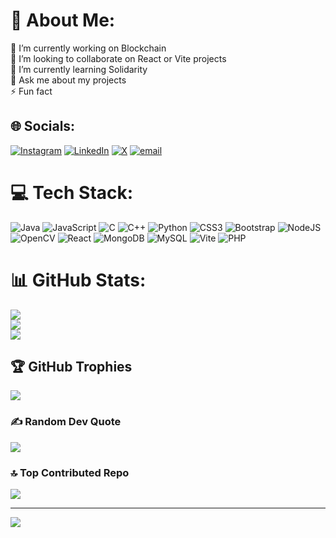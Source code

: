 
# 💫 About Me:
🔭 I’m currently working on Blockchain<br>👯 I’m looking to collaborate on React or Vite projects<br>🌱 I’m currently learning Solidarity<br>💬 Ask me about my projects<br>⚡ Fun fact


## 🌐 Socials:
[![Instagram](https://img.shields.io/badge/Instagram-%23E4405F.svg?logo=Instagram&logoColor=white)](https://instagram.com/_.anish_24._) [![LinkedIn](https://img.shields.io/badge/LinkedIn-%230077B5.svg?logo=linkedin&logoColor=white)](https://linkedin.com/in/anish-gunagi-b3b76b265) [![X](https://img.shields.io/badge/X-black.svg?logo=X&logoColor=white)](https://x.com/gunagi_anish) [![email](https://img.shields.io/badge/Email-D14836?logo=gmail&logoColor=white)](mailto:anishgunagi24@gmail.com) 

# 💻 Tech Stack:
![Java](https://img.shields.io/badge/java-%23ED8B00.svg?style=for-the-badge&logo=openjdk&logoColor=white) ![JavaScript](https://img.shields.io/badge/javascript-%23323330.svg?style=for-the-badge&logo=javascript&logoColor=%23F7DF1E) ![C](https://img.shields.io/badge/c-%2300599C.svg?style=for-the-badge&logo=c&logoColor=white) ![C++](https://img.shields.io/badge/c++-%2300599C.svg?style=for-the-badge&logo=c%2B%2B&logoColor=white) ![Python](https://img.shields.io/badge/python-3670A0?style=for-the-badge&logo=python&logoColor=ffdd54) ![CSS3](https://img.shields.io/badge/css3-%231572B6.svg?style=for-the-badge&logo=css3&logoColor=white) ![Bootstrap](https://img.shields.io/badge/bootstrap-%238511FA.svg?style=for-the-badge&logo=bootstrap&logoColor=white) ![NodeJS](https://img.shields.io/badge/node.js-6DA55F?style=for-the-badge&logo=node.js&logoColor=white) ![OpenCV](https://img.shields.io/badge/opencv-%23white.svg?style=for-the-badge&logo=opencv&logoColor=white) ![React](https://img.shields.io/badge/react-%2320232a.svg?style=for-the-badge&logo=react&logoColor=%2361DAFB) ![MongoDB](https://img.shields.io/badge/MongoDB-%234ea94b.svg?style=for-the-badge&logo=mongodb&logoColor=white) ![MySQL](https://img.shields.io/badge/mysql-4479A1.svg?style=for-the-badge&logo=mysql&logoColor=white) ![Vite](https://img.shields.io/badge/vite-%23646CFF.svg?style=for-the-badge&logo=vite&logoColor=white) ![PHP](https://img.shields.io/badge/php-%23777BB4.svg?style=for-the-badge&logo=php&logoColor=white)
# 📊 GitHub Stats:
![](https://github-readme-stats.vercel.app/api?username=gunagi-anish&theme=dark&hide_border=false&include_all_commits=false&count_private=false)<br/>
![](https://nirzak-streak-stats.vercel.app/?user=gunagi-anish&theme=dark&hide_border=false)<br/>
![](https://github-readme-stats.vercel.app/api/top-langs/?username=gunagi-anish&theme=dark&hide_border=false&include_all_commits=false&count_private=false&layout=compact)

## 🏆 GitHub Trophies
![](https://github-profile-trophy.vercel.app/?username=gunagi-anish&theme=radical&no-frame=false&no-bg=false&margin-w=4)

### ✍️ Random Dev Quote
![](https://quotes-github-readme.vercel.app/api?type=horizontal&theme=radical)

### 🔝 Top Contributed Repo
![](https://github-contributor-stats.vercel.app/api?username=gunagi-anish&limit=5&theme=dark&combine_all_yearly_contributions=true)

---
[![](https://visitcount.itsvg.in/api?id=gunagi-anish&icon=0&color=0)](https://visitcount.itsvg.in)

<!-- Proudly created with GPRM ( https://gprm.itsvg.in ) -->
